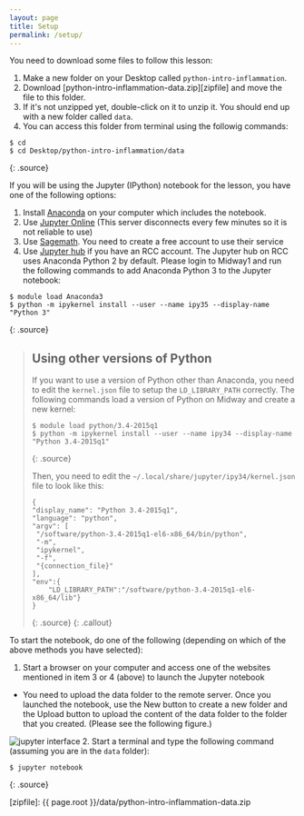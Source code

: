 ```yaml
---
layout: page
title: Setup
permalink: /setup/
---
```


You need to download some files to follow this lesson:

1. Make a new folder on your Desktop called `python-intro-inflammation`.
2. Download [python-intro-inflammation-data.zip][zipfile] and move the file to this folder.
3. If it's not unzipped yet, double-click on it to unzip it. You should end up with a new folder called `data`.
4. You can access this folder from terminal using the followig commands:

~~~
$ cd
$ cd Desktop/python-intro-inflammation/data
~~~
{: .source}

If you will be using the Jupyter (IPython) notebook for the lesson,
you have one of the following options:

1. Install [Anaconda](http://swcarpentry.github.io/workshop-template/#python) on your computer which includes the notebook.
2. Use [Jupyter Online](https://try.jupyter.org) (This server disconnects every few minutes so it is not reliable to use)
3. Use [Sagemath](https://cloud.sagemath.com/). You need to create a free account to use their service
4. Use [Jupyter hub](https://jupyter.rcc.uchicago.edu) if you have an RCC account. The Jupyter hub on RCC uses Anaconda Python 2 by default. Please login to Midway1 and run the following commands to add Anaconda Python 3 to the Jupyter notebook:

~~~
$ module load Anaconda3
$ python -m ipykernel install --user --name ipy35 --display-name "Python 3"
~~~
{: .source}

> ## Using other versions of Python
> If you want to use a version of Python other than Anaconda, you need to edit the `kernel.json` file to setup the `LD_LIBRARY_PATH` correctly. The following commands load a version of Python on Midway and create a new kernel:
>
> ~~~
> $ module load python/3.4-2015q1
> $ python -m ipykernel install --user --name ipy34 --display-name "Python 3.4-2015q1"
> ~~~
> {: .source}
>
> Then, you need to edit the `~/.local/share/jupyter/ipy34/kernel.json` file to look like this:
>
> ~~~
> {
> "display_name": "Python 3.4-2015q1",
> "language": "python",
> "argv": [
>  "/software/python-3.4-2015q1-el6-x86_64/bin/python",
>  "-m",
>  "ipykernel",
>  "-f",
>  "{connection_file}"
> ],
> "env":{
>     "LD_LIBRARY_PATH":"/software/python-3.4-2015q1-el6-x86_64/lib"}
> }
> ~~~
> {: .source}
{: .callout}

To start the notebook, do one of the following (depending on which of the above methods you have selected):

1. Start a browser on your computer and access one of the websites mentioned in item 3 or 4 (above) to launch the Jupyter notebook
  * You need to upload the data folder to the remote server. Once you launched the notebook, use the New button to create a new folder and the Upload button to upload the content of the data folder to the folder that you created. (Please see the following figure.)
  
  ![jupyter interface](../fig/jupyter.jpg) 
2. Start a terminal and type the following command (assuming you are in the `data` folder):

~~~
$ jupyter notebook
~~~
{: .source}


[zipfile]: {{ page.root }}/data/python-intro-inflammation-data.zip
